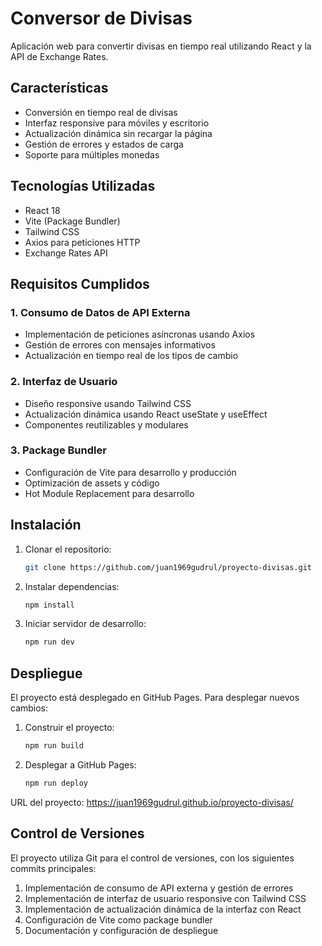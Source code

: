 # Conversor de Divisas

Aplicación web para convertir divisas en tiempo real utilizando React y la API de Exchange Rates.

## Características

- Conversión en tiempo real de divisas
- Interfaz responsive para móviles y escritorio
- Actualización dinámica sin recargar la página
- Gestión de errores y estados de carga
- Soporte para múltiples monedas

## Tecnologías Utilizadas

- React 18
- Vite (Package Bundler)
- Tailwind CSS
- Axios para peticiones HTTP
- Exchange Rates API

## Requisitos Cumplidos

### 1. Consumo de Datos de API Externa
- Implementación de peticiones asíncronas usando Axios
- Gestión de errores con mensajes informativos
- Actualización en tiempo real de los tipos de cambio

### 2. Interfaz de Usuario
- Diseño responsive usando Tailwind CSS
- Actualización dinámica usando React useState y useEffect
- Componentes reutilizables y modulares

### 3. Package Bundler
- Configuración de Vite para desarrollo y producción
- Optimización de assets y código
- Hot Module Replacement para desarrollo

## Instalación

1. Clonar el repositorio:
   ```bash
   git clone https://github.com/juan1969gudrul/proyecto-divisas.git
   ```

2. Instalar dependencias:
   ```bash
   npm install
   ```

3. Iniciar servidor de desarrollo:
   ```bash
   npm run dev
   ```

## Despliegue

El proyecto está desplegado en GitHub Pages. Para desplegar nuevos cambios:

1. Construir el proyecto:
   ```bash
   npm run build
   ```

2. Desplegar a GitHub Pages:
   ```bash
   npm run deploy
   ```

URL del proyecto: https://juan1969gudrul.github.io/proyecto-divisas/

## Control de Versiones

El proyecto utiliza Git para el control de versiones, con los siguientes commits principales:

1. Implementación de consumo de API externa y gestión de errores
2. Implementación de interfaz de usuario responsive con Tailwind CSS
3. Implementación de actualización dinámica de la interfaz con React
4. Configuración de Vite como package bundler
5. Documentación y configuración de despliegue
